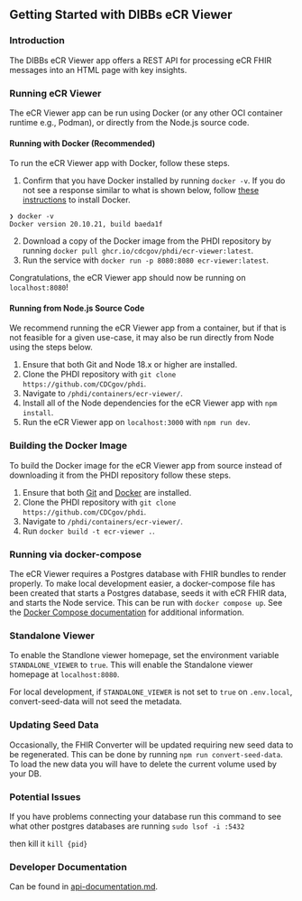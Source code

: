 ## Getting Started with DIBBs eCR Viewer

### Introduction

The DIBBs eCR Viewer app offers a REST API for processing eCR FHIR messages into an HTML page with key insights.

### Running eCR Viewer

The eCR Viewer app can be run using Docker (or any other OCI container runtime e.g., Podman), or directly from the Node.js source code.

#### Running with Docker (Recommended)

To run the eCR Viewer app with Docker, follow these steps.

1. Confirm that you have Docker installed by running `docker -v`. If you do not see a response similar to what is shown below, follow [these instructions](https://docs.docker.com/get-docker/) to install Docker.

```
❯ docker -v
Docker version 20.10.21, build baeda1f
```

2. Download a copy of the Docker image from the PHDI repository by running `docker pull ghcr.io/cdcgov/phdi/ecr-viewer:latest`.
3. Run the service with `docker run -p 8080:8080 ecr-viewer:latest`.

Congratulations, the eCR Viewer app should now be running on `localhost:8080`!

#### Running from Node.js Source Code

We recommend running the eCR Viewer app from a container, but if that is not feasible for a given use-case, it may also be run directly from Node using the steps below.

1. Ensure that both Git and Node 18.x or higher are installed.
2. Clone the PHDI repository with `git clone https://github.com/CDCgov/phdi`.
3. Navigate to `/phdi/containers/ecr-viewer/`.
4. Install all of the Node dependencies for the eCR Viewer app with `npm install`.
5. Run the eCR Viewer app on `localhost:3000` with `npm run dev`.

### Building the Docker Image

To build the Docker image for the eCR Viewer app from source instead of downloading it from the PHDI repository follow these steps.

1. Ensure that both [Git](https://git-scm.com/book/en/v2/Getting-Started-Installing-Git) and [Docker](https://docs.docker.com/get-docker/) are installed.
2. Clone the PHDI repository with `git clone https://github.com/CDCgov/phdi`.
3. Navigate to `/phdi/containers/ecr-viewer/`.
4. Run `docker build -t ecr-viewer .`.

### Running via docker-compose

The eCR Viewer requires a Postgres database with FHIR bundles to render properly. To make local development easier, a docker-compose file has been created that starts a Postgres database, seeds it with eCR FHIR data, and starts the Node service. This can be run with `docker compose up`. See the [Docker Compose documentation](https://docs.docker.com/engine/reference/commandline/compose_up/) for additional information.

### Standalone Viewer 

To enable the Standlone viewer homepage, set the environment variable `STANDALONE_VIEWER` to `true`. This will enable the Standalone viewer homepage at `localhost:8080`.

For local development, if `STANDALONE_VIEWER` is not set to `true` on `.env.local`, convert-seed-data will not seed the metadata.

### Updating Seed Data

Occasionally, the FHIR Converter will be updated requiring new seed data to be regenerated. This can be done by running `npm run convert-seed-data`. To load the new data you will have to delete the current volume used by your DB.

### Potential Issues

If you have problems connecting your database run this command to see what other postgres databases are running
`sudo lsof -i :5432`

then kill it
`kill {pid}`

### Developer Documentation
Can be found in [api-documentation.md](api-documentation.md).